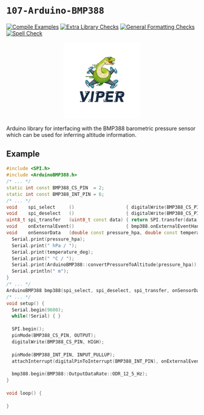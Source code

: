 `107-Arduino-BMP388`
====================
[![Compile Examples](https://github.com/107-systems/107-Arduino-BMP388/workflows/Compile%20Examples/badge.svg)](https://github.com/107-systems/107-Arduino-BMP388/actions?workflow=Compile+Examples)
[![Extra Library Checks](https://github.com/107-systems/107-Arduino-BMP388/workflows/Extra%20Library%20Checks/badge.svg)](https://github.com/107-systems/107-Arduino-BMP388/actions?workflow=Extra+Library+Checks)
[![General Formatting Checks](https://github.com/107-systems/107-Arduino-BMP388/workflows/General%20Formatting%20Checks/badge.svg)](https://github.com/107-systems/107-Arduino-BMP388/actions?workflow=General+Formatting+Checks)
[![Spell Check](https://github.com/107-systems/107-Arduino-BMP388/workflows/Spell%20Check/badge.svg)](https://github.com/107-systems/107-Arduino-BMP388/actions?workflow=Spell+Check)

<p align="center">
  <a href="https://github.com/107-systems/Viper-Firmware"><img src="https://github.com/107-systems/.github/raw/main/logo/viper.jpg" width="40%"></a>
</p>

Arduino library for interfacing with the BMP388 barometric pressure sensor which can be used for inferring altitude information.

## Example
```C++
#include <SPI.h>
#include <ArduinoBMP388.h>
/* ... */
static int const BMP388_CS_PIN  = 2;
static int const BMP388_INT_PIN = 6;
/* ... */
void    spi_select     ()                   { digitalWrite(BMP388_CS_PIN, LOW); }
void    spi_deselect   ()                   { digitalWrite(BMP388_CS_PIN, HIGH); }
uint8_t spi_transfer   (uint8_t const data) { return SPI.transfer(data); }
void    onExternalEvent()                   { bmp388.onExternalEventHandler(); }
void    onSensorData   (double const pressure_hpa, double const temperature_deg) {
  Serial.print(pressure_hpa);
  Serial.print(" hPa / ");
  Serial.print(temperature_deg);
  Serial.print(" °C / ");
  Serial.print(ArduinoBMP388::convertPressureToAltitude(pressure_hpa));
  Serial.println(" m");
}
/* ... */
ArduinoBMP388 bmp388(spi_select, spi_deselect, spi_transfer, onSensorData);
/* ... */
void setup() {
  Serial.begin(9600);
  while(!Serial) { }

  SPI.begin();
  pinMode(BMP388_CS_PIN, OUTPUT);
  digitalWrite(BMP388_CS_PIN, HIGH);

  pinMode(BMP388_INT_PIN, INPUT_PULLUP);
  attachInterrupt(digitalPinToInterrupt(BMP388_INT_PIN), onExternalEvent, FALLING);

  bmp388.begin(BMP388::OutputDataRate::ODR_12_5_Hz);
}

void loop() {

}
```
